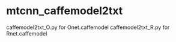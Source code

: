 # mtcnn_caffemodel2txt
caffemodel2txt_O.py for Onet.caffemodel
caffemodel2txt_R.py for Rnet.caffemodel
